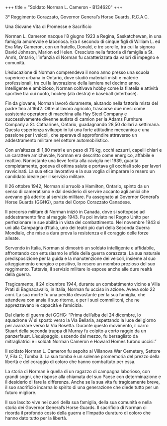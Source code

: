 +++
title = "Soldato Norman L. Cameron - B134620"
+++

3° Reggimento Corazzato, Governor General’s Horse Guards, R.C.A.C.

Una Giovane Vita di Promesse e Sacrificio

Norman L. Cameron nacque l’8 giugno 1923 a Regina, Saskatchewan, in una famiglia amorevole e laboriosa. Era il secondo di cinque figli di William L. ed Eva May Cameron, con un fratello, Donald, e tre sorelle, tra cui la signora David Johnson, Marion ed Helen. Cresciuto nella fattoria di famiglia a St. Ann’s, Ontario, l’infanzia di Norman fu caratterizzata da valori di impegno e comunità.

L’educazione di Norman comprendeva il nono anno presso una scuola superiore urbana in Ontario, dove studiò materiali misti e materie professionali, tra cui la lavorazione della lamiera nel decimo anno. 
Intelligente e ambizioso, Norman coltivava hobby come la filatelia e attività sportive tra cui nuoto, hockey (ala destra) e baseball (interbase).

Fin da giovane, Norman lavorò duramente, aiutando nella fattoria mista del padre fino al 1942. Oltre al lavoro agricolo, trascorse due mesi come assistente operatore di macchina alla Hay Steel Company e successivamente divenne autista di camion per la Adams Furniture Company a St. Catharines, Ontario, guadagnando 28,50 dollari a settimana. Questa esperienza sviluppò in lui una forte attitudine meccanica e una passione per i veicoli, che sperava di approfondire attraverso un addestramento militare nel settore automobilistico.

Con un’altezza di 1,80 metri e un peso di 76 kg, occhi azzurri, capelli chiari e un carattere amichevole, Norman era descritto come energico, affabile e reattivo. Nonostante una lieve ferita alla caviglia nel 1939, guarita completamente, godeva di ottima salute e portava gli occhiali solo per lavori ravvicinati. La sua etica lavorativa e la sua voglia di imparare lo resero un candidato ideale per il servizio militare.

Il 26 ottobre 1942, Norman si arruolò a Hamilton, Ontario, spinto da un senso di cameratismo e dal desiderio di servire accanto agli amici che avevano già aderito al servizio militare. Fu assegnato ai Governor General’s Horse Guards (GGHG), parte del Corpo Corazzato Canadese.

Il percorso militare di Norman iniziò in Canada, dove si sottopose ad addestramento fino al maggio 1943. Fu poi inviato nel Regno Unito per perfezionare le sue abilità in vista del combattimento.
Nel novembre 1943 si unì alla Campagna d’Italia, uno dei teatri più duri della Seconda Guerra Mondiale, che mise a dura prova la resistenza e il coraggio delle forze alleate.

Servendo in Italia, Norman si dimostrò un soldato intelligente e affidabile, affrontando con entusiasmo le sfide della guerra corazzata. La sua naturale predisposizione per la guida e la manutenzione dei veicoli, insieme al suo atteggiamento energico e positivo, lo resero un membro prezioso del suo reggimento. Tuttavia, il servizio militare lo espose anche alle dure realtà della guerra.

Tragicamente, il 24 dicembre 1944, durante un combattimento vicino a Villa Prati di Bagnacavallo, in Italia, Norman fu ucciso in azione. Aveva solo 22 anni.
La sua morte fu una perdita devastante per la sua famiglia, che attendeva con ansia il suo ritorno, e per i suoi commilitoni, che ne apprezzavano le capacità e l’amicizia.

Dal diario di guerra dei GGHG:
“Prima dell’alba del 24 dicembre, lo squadrone ‘A’ si spostò verso la Via Bellaria, aspettando la luce del giorno per avanzare verso la Via Rosetta. Durante questo movimento, il carro Stuart della seconda truppa di Murray fu colpito a corto raggio da un panzerfaust. L’equipaggio, uscendo dal mezzo, fu bersagliato da mitragliatrici e i soldati Norman Cameron e Howard Homes furono uccisi.”

Il soldato Norman L. Cameron fu sepolto al Villanova War Cemetery, Settore V, Fila C, Tomba 3. La sua tomba è un solenne promemoria del prezzo della libertà e del coraggio di coloro che hanno combattuto per essa.

La storia di Norman è quella di un ragazzo di campagna laborioso, con grandi sogni, che rispose alla chiamata del suo Paese con determinazione e il desiderio di fare la differenza. 
Anche se la sua vita fu tragicamente breve, il suo sacrificio incarna lo spirito di una generazione che diede tutto per un futuro migliore.

Il suo lascito vive nei cuori della sua famiglia, della sua comunità e nella storia dei Governor General’s Horse Guards.
Il sacrificio di Norman ci ricorda il profondo costo della guerra e l’impatto duraturo di coloro che hanno dato tutto per la libertà.
